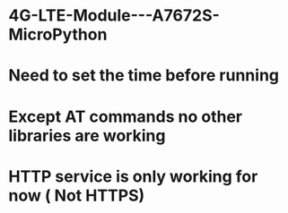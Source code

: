 # 4G-LTE-Module---A7672S-MicroPython

# Need to set the time before running 

# Except AT commands no other libraries are working

# HTTP service is only working for now ( Not HTTPS)

# 
